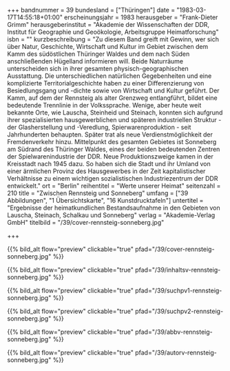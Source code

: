 +++
bandnummer = 39
bundesland = ["Thüringen"]
date = "1983-03-17T14:55:18+01:00"
erscheinungsjahr = 1983
herausgeber = "Frank-Dieter Grimm"
herausgeberinstitut = "Akademie der Wissenschaften der DDR, Institut für Geographie und Geoökologie, Arbeitsgruppe Heimatforschung"
isbn = ""
kurzbeschreibung = "Zu diesem Band greift mit Gewinn, wer sich über Natur, Geschichte, Wirtschaft und Kultur im Gebiet zwischen dem Kamm des südöstlichen Thüringer Waldes und dem nach Süden anschließenden Hügelland informieren will. Beide Naturräume unterscheiden sich in ihrer gesamten physisch-geographischen Ausstattung. Die unterschiedlichen natürlichen Gegebenheiten und eine komplizierte Territorialgeschichte haben zu einer Differenzierung von Besiedlungsgang und -dichte sowie von Wirtschaft und Kultur geführt. Der Kamm, auf dem der Rennsteig als alter Grenzweg entlangführt, bildet eine bedeutende Trennlinie in der Volkssprache. Wenige, aber heute weit bekannte Orte, wie Lauscha, Steinheid und Steinach, konnten sich aufgrund ihrer spezialisierten hausgewerblichen und späteren industriellen Struktur - der Glasherstellung und -Veredlung, Spierwarenproduktion - seit Jahrhunderten behaupten. Später trat als neue Verdienstmöglichkeit der Fremdenverkehr hinzu. Mittelpunkt des gesamten Gebietes ist Sonneberg am Südrand des Thüringer Waldes, eines der beiden bedeutenden Zentren der Spielwarenindustrie der DDR. Neue Produktionszweige kamen in der Kreisstadt nach 1945 dazu. So haben sich die Stadt und ihr Umland von einer ärmlichen Provinz des Hausgewerbes in der Zeit kapitalistischer Verhältnisse zu einem wichtigen sozialistischen Industriezentrum der DDR entwickelt."
ort = "Berlin"
reihentitel = "Werte unserer Heimat"
seitenzahl = 210
title = "Zwischen Rennsteig und Sonneberg"
umfang = ["39 Abbildungen", "1 Übersichtskarte", "16 Kunstdrucktafeln"]
untertitel = "Ergebnisse der heimatkundlichen Bestandsaufnahme in den Gebieten von Lauscha, Steinach, Schalkau und Sonneberg"
verlag = "Akademie-Verlag GmbH"
titelbild = "/39/cover-rennsteig-sonneberg.jpg"

+++

{{% bild_alt flow="preview" clickable="true" pfad="/39/cover-rennsteig-sonneberg.jpg"   %}}

{{% bild_alt flow="preview" clickable="true" pfad="/39/inhaltsv-rennsteig-sonneberg.jpg"   %}}

{{% bild_alt flow="preview" clickable="true" pfad="/39/suchpv1-rennsteig-sonneberg.jpg"   %}}

{{% bild_alt flow="preview" clickable="true" pfad="/39/suchpv2-rennsteig-sonneberg.jpg"   %}}

{{% bild_alt flow="preview" clickable="true" pfad="/39/abbv-rennsteig-sonneberg.jpg"   %}}

{{% bild_alt flow="preview" clickable="true" pfad="/39/autorv-rennsteig-sonneberg.jpg"   %}}
